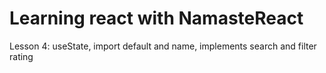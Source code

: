 # Learning react with NamasteReact

Lesson 4: useState, import default and name, implements search and filter rating